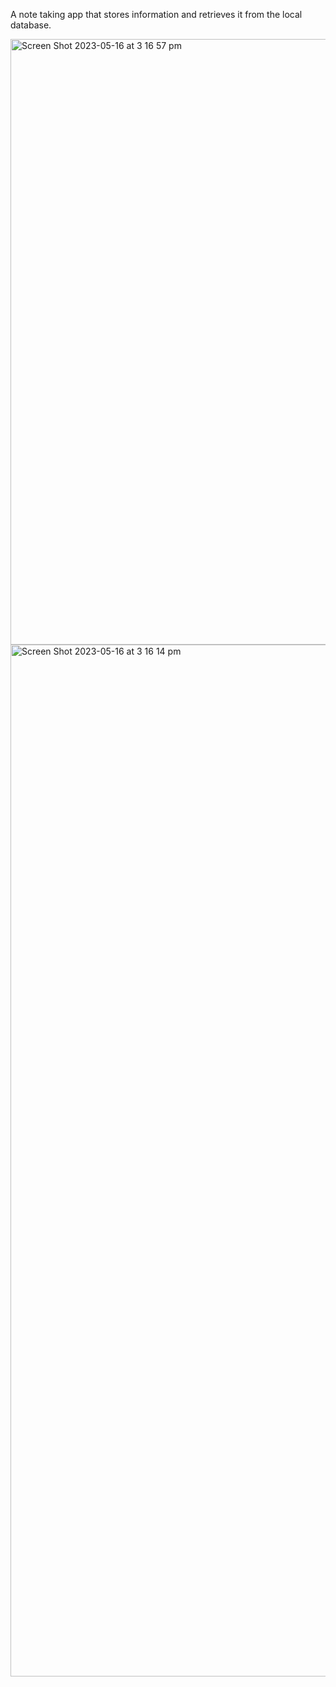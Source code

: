 A note taking app that stores information and retrieves it from the local database. 




<img width="969" alt="Screen Shot 2023-05-16 at 3 16 57 pm" src="https://github.com/homurrl/the-repository-of-eureka/assets/117972653/da999f49-a5ed-4075-bad4-7808bb610daf">


<img width="1651" alt="Screen Shot 2023-05-16 at 3 16 14 pm" src="https://github.com/homurrl/the-repository-of-eureka/assets/117972653/31b930fb-aa4f-4d7e-bf7a-bae0ef1b74f3">
